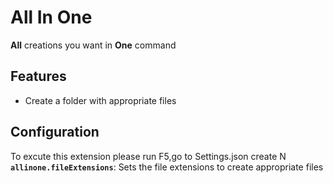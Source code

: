 # All In One

**All** creations you want in **One** command

## Features

- Create a folder with appropriate files 

## Configuration
To excute this extension please run F5,go to Settings.json 
create N
**`allinone.fileExtensions`**: Sets the file extensions to create appropriate files 

